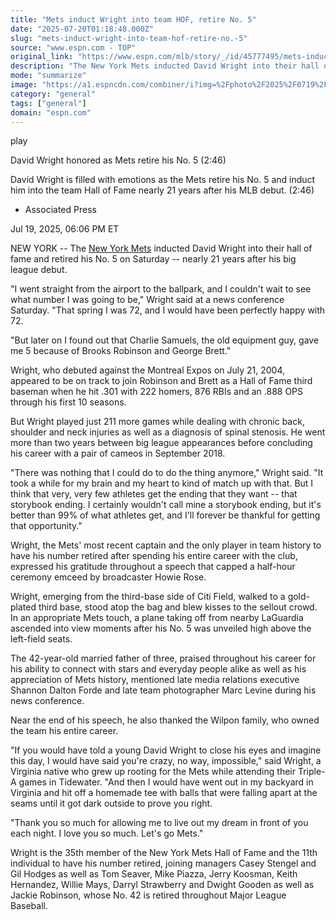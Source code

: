 ```yaml
---
title: "Mets induct Wright into team HOF, retire No. 5"
date: "2025-07-20T01:18:48.000Z"
slug: "mets-induct-wright-into-team-hof-retire-no.-5"
source: "www.espn.com - TOP"
original_link: "https://www.espn.com/mlb/story/_/id/45777495/mets-induct-david-wright-team-hall-fame-retire-no-5"
description: "The New York Mets inducted David Wright into their hall of fame and retired his No. 5 on Saturday, nearly 21 years after his big league debut."
mode: "summarize"
image: "https://a1.espncdn.com/combiner/i?img=%2Fphoto%2F2025%2F0719%2Fr1521089_1024x576_16%2D9.jpg"
category: "general"
tags: ["general"]
domain: "espn.com"
---
```

<div id="readability-page-1" class="page"><div data-video="watch,640,360,45778200,whitelist-DJ|CI|SO|CF|FM|NL|BJ|GW|RW|GQ|MG|LY|TZ|SR|MH|PY|MU|AM|AU|IE|KE|MW|SL|AW|BQ|TT|CL|GM|GN|GF|UM|ML|NI|GB|UK|GD|PE|NG|FJ|AO|MP|CM|ZM|SC|EC|VG|AI|MQ|VC|HN|BM|PW|VI|MA|BW|BB|KY|GH|CU|DZ|TC|DO|SX|RE|TD|GU|SV|VE|KN|TN|UG|AG|GT|US|AS|PR|HT|BF|CG|ZW|CV|LR|SD|ZA|EG|GP|MR|TG|BI|CR|NZ|LS|SZ|BR|MX|SS|ET|BZ|NA|BS|KM|MZ|NE|CO|GY|GA|UY|CD|YE|ER|SN|BO|MF|ST|MS|LC|JM|PA|" data-cerebro-id="687c2aa996581d0c53aa954b" data-title="David Wright honored as Mets retire his No. 5" data-source="espn"><div><picture><source srcset="https://a.espncdn.com/combiner/i?img=%2Fmedia%2Fmotion%2F2025%2F0719%2Fdm_250719_david_wright%2Fdm_250719_david_wright.jpg&amp;w=943&amp;h=530&amp;cquality=80&amp;format=jpg" media="(min-width: 376px)"><source srcset="https://a.espncdn.com/combiner/i?img=%2Fmedia%2Fmotion%2F2025%2F0719%2Fdm_250719_david_wright%2Fdm_250719_david_wright.jpg&amp;w=375&amp;cquality=80, https://a.espncdn.com/combiner/i?img=%2Fmedia%2Fmotion%2F2025%2F0719%2Fdm_250719_david_wright%2Fdm_250719_david_wright.jpg&amp;w=750&amp;cquality=40&amp;format=jpg 2x" media="(max-width: 375px)"></picture><p><span data-id="45778200">play</span></p></div><figcaption><div><p><span>David Wright honored as Mets retire his No. 5 (2:46)</span></p><p>David Wright is filled with emotions as the Mets retire his No. 5 and induct him into the team Hall of Fame nearly 21 years after his MLB debut. (2:46)</p></div></figcaption></div><div><div><ul><li><p>Associated Press</p></li></ul><p><span>Jul 19, 2025, 06:06 PM ET</span></p></div><p>NEW YORK -- The <a href="https://www.espn.com/mlb/team/_/name/nym/new-york-mets">New York Mets</a> inducted David Wright into their hall of fame and retired his No. 5 on Saturday -- nearly 21 years after his big league debut.</p><p>"I went straight from the airport to the ballpark, and I couldn't wait to see what number I was going to be," Wright said at a news conference Saturday. "That spring I was 72, and I would have been perfectly happy with 72.</p><p>"But later on I found out that Charlie Samuels, the old equipment guy, gave me 5 because of Brooks Robinson and George Brett."</p><p>Wright, who debuted against the Montreal Expos on July 21, 2004, appeared to be on track to join Robinson and Brett as a Hall of Fame third baseman when he hit .301 with 222 homers, 876 RBIs and an .888 OPS through his first 10 seasons.</p><p>But Wright played just 211 more games while dealing with chronic back, shoulder and neck injuries as well as a diagnosis of spinal stenosis. He went more than two years between big league appearances before concluding his career with a pair of cameos in September 2018.</p><p>"There was nothing that I could do to do the thing anymore," Wright said. "It took a while for my brain and my heart to kind of match up with that. But I think that very, very few athletes get the ending that they want -- that storybook ending. I certainly wouldn't call mine a storybook ending, but it's better than 99% of what athletes get, and I'll forever be thankful for getting that opportunity."</p><p>Wright, the Mets' most recent captain and the only player in team history to have his number retired after spending his entire career with the club, expressed his gratitude throughout a speech that capped a half-hour ceremony emceed by broadcaster Howie Rose.</p><p>Wright, emerging from the third-base side of Citi Field, walked to a gold-plated third base, stood atop the bag and blew kisses to the sellout crowd. In an appropriate Mets touch, a plane taking off from nearby LaGuardia ascended into view moments after his No. 5 was unveiled high above the left-field seats.</p><p>The 42-year-old married father of three, praised throughout his career for his ability to connect with stars and everyday people alike as well as his appreciation of Mets history, mentioned late media relations executive Shannon Dalton Forde and late team photographer Marc Levine during his news conference.</p><p>Near the end of his speech, he also thanked the Wilpon family, who owned the team his entire career.</p><p>"If you would have told a young David Wright to close his eyes and imagine this day, I would have said you're crazy, no way, impossible," said Wright, a Virginia native who grew up rooting for the Mets while attending their Triple-A games in Tidewater. "And then I would have went out in my backyard in Virginia and hit off a homemade tee with balls that were falling apart at the seams until it got dark outside to prove you right.</p><p>"Thank you so much for allowing me to live out my dream in front of you each night. I love you so much. Let's go Mets."</p><p>Wright is the 35th member of the New York Mets Hall of Fame and the 11th individual to have his number retired, joining managers Casey Stengel and Gil Hodges as well as Tom Seaver, Mike Piazza, Jerry Koosman, Keith Hernandez, Willie Mays, Darryl Strawberry and Dwight Gooden as well as Jackie Robinson, whose No. 42 is retired throughout Major League Baseball.</p>
</div></div>